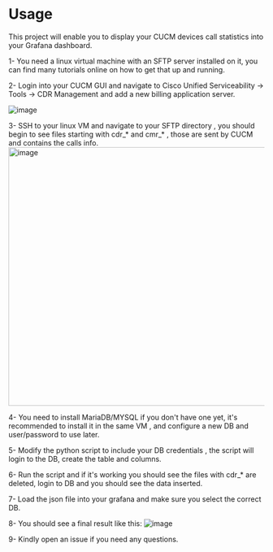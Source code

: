 # Usage

This project will enable you to display your CUCM devices call statistics into your Grafana dashboard.

1- You need a linux virtual machine with an SFTP server installed on it, you can find many tutorials online on how to get that up and running.

2- Login into your CUCM GUI and navigate to Cisco Unified Serviceability -> Tools -> CDR Management and add a new billing application server.

![image](https://github.com/user-attachments/assets/1a006f34-6653-4ac8-9747-b0351c99439a)

3- SSH to your linux VM and navigate to your SFTP directory , you should begin to see files starting with cdr_* and cmr_* , those are sent by CUCM and contains the calls info.
<img width="509" alt="image" src="https://github.com/user-attachments/assets/647eb0e1-9f19-45e5-a4f8-4008116c0fcf">



4- You need to install MariaDB/MYSQL if you don't have one yet, it's recommended to install it in the same VM , and configure a new DB and user/password to use later.

5- Modify the python script to include your DB credentials , the script will login to the DB, create the table and columns.

6- Run the script and if it's working you should see the files with cdr_* are deleted, login to DB and you should see the data inserted.

7- Load the json file into your grafana and make sure you select the correct DB.

8- You should see a final result like this:
![image](https://github.com/user-attachments/assets/7ea14bcf-9220-4413-816a-21011fd66a8b)

9- Kindly open an issue if you need any questions.










